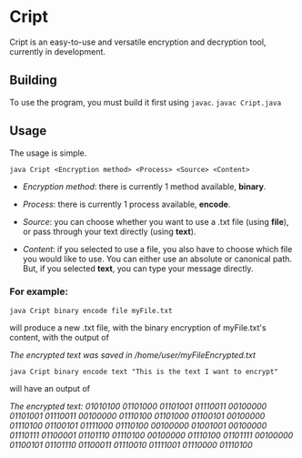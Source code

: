 # Cript
Cript is an easy-to-use and versatile encryption and decryption tool, currently in development.

## Building
To use the program, you must build it first using `javac`.
`javac Cript.java`

## Usage
The usage is simple.

`java Cript <Encryption method> <Process> <Source> <Content>`

- *Encryption method*: there is currently 1 method available, **binary**.

- *Process*: there is currently 1 process available, **encode**.

- *Source*: you can choose whether you want to use a .txt file (using **file**), or pass through your text directly (using **text**).

- *Content*: if you selected to use a file, you also have to choose which file you would like to use. You can either use an absolute or canonical path. But, if you selected **text**, you can type your message directly.


### For example:

`java Cript binary encode file myFile.txt` 

will produce a new .txt file, with the binary encryption of myFile.txt's content, with the output of

*The encrypted text was saved in /home/user/myFileEncrypted.txt*

`java Cript binary encode text "This is the text I want to encrypt"`

will have an output of

*The encrypted text: 01010100 01101000 01101001 01110011 00100000 01101001 01110011 00100000 01110100 01101000 01100101 00100000 01110100 01100101 01111000 01110100 00100000 01001001 00100000 01110111 01100001 01101110 01110100 00100000 01110100 01101111 00100000 01100101 01101110 01100011 01110010 01111001 01110000 01110100*
